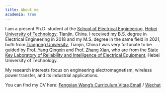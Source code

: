 ```yaml
---
title: About me
academia: true
---
```

I am a present Ph.D. student at the [School of Electrical Engineering](https://ee.hebut.edu.cn/), [Hebei University of Technology](https://www.hebut.edu.cn/), Tianjin, China. I received my B.S. degree in Electrical Engineering in 2018 and my M.S. degree in the same field in 2021, both from [Tiangong University](https://www.tiangong.edu.cn/main.htm), Tianjin, China.I was very fortunate to be guided by [Prof. Yang Qingxin](https://ee.hebut.edu.cn/szdw/jsml/Y/c573fe21a1384f15ba314cbf7f094008.html#main) and [Prof. Zhang Xian](https://ee.hebut.edu.cn/szdw/jsml/Z/ed09ec4d87f04b2ea4f4cb5476312865.html#main), who are from the [State Key Laboratory of Reliability and Intelligence of Electrical Equipment](https://eeri.hebut.edu.cn/tdjs/xsdtr/index.html), Hebei University of Technology.

My research interests focus on engineering electromagnetism, wireless power transfer, and its industrial applications.

You can find my CV here: [Fengxian Wang’s Curriculum Vitae](https://fengxian-wang.github.io/assets/Curriculum_Vitae.pdf).[Email](https://fengxian-wang.github.io/note-gen-sync//fx-wang@outlook.com) / [Wechat](https://fengxian-wang.github.io/images/wechat.jpg)